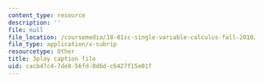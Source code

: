 ```yaml
---
content_type: resource
description: ''
file: null
file_location: /coursemedia/18-01sc-single-variable-calculus-fall-2010/cacb47c47de856fd8d6dc6427f15e01f_9v25gg2qJYE.vtt
file_type: application/x-subrip
resourcetype: Other
title: 3play caption file
uid: cacb47c4-7de8-56fd-8d6d-c6427f15e01f
---
```

